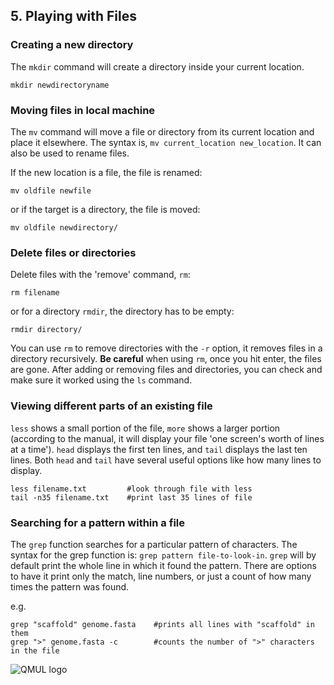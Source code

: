 ## 5. Playing with Files

### Creating a new directory 
The `mkdir` command will create a directory inside your current location.
    
```
mkdir newdirectoryname 
```

### Moving files in local machine
The `mv` command will move a file or directory from its current location and place it elsewhere. The syntax is, `mv current_location new_location`. It can also be used to rename files.

If the new location is a file, the file is renamed:

```
mv oldfile newfile
```

or if the target is a directory, the file is moved:

```
mv oldfile newdirectory/  
```

### Delete files or directories
Delete files with the 'remove' command, `rm`:

```rm filename```

or for a directory `rmdir`, the directory has to be empty:

```rmdir directory/```

You can use `rm` to remove directories with the `-r` option, it removes files in a directory recursively. **Be careful** when using `rm`, once you hit enter, the files are gone. After adding or removing files and directories, you can check and make sure it worked using the `ls` command.
    
### Viewing different parts of an existing file
`less` shows a small portion of the file, `more` shows a larger portion (according to the manual, it will display your file 'one screen's worth of lines at a time'). `head` displays the first ten lines, and `tail` displays the last ten lines. Both `head` and `tail` have several useful options like how many lines to display.

```
less filename.txt         #look through file with less
tail -n35 filename.txt    #print last 35 lines of file
```

### Searching for a pattern within a file
The `grep` function searches for a particular pattern of characters. The syntax for the grep function is: `grep pattern file-to-look-in`. `grep` will by default print the whole line in which it found the pattern. There are options to have it print only the match, line numbers, or just a count of how many times the pattern was found.

e.g. 
   
```
grep "scaffold" genome.fasta    #prints all lines with "scaffold" in them
grep ">" genome.fasta -c        #counts the number of ">" characters in the file
```

![QMUL logo](./img/qmul_logo.png)